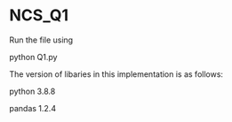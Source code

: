 # NCS_Q1
Run the file using 

python Q1.py


The version of libaries in this implementation is as follows:

python 3.8.8

pandas 1.2.4
